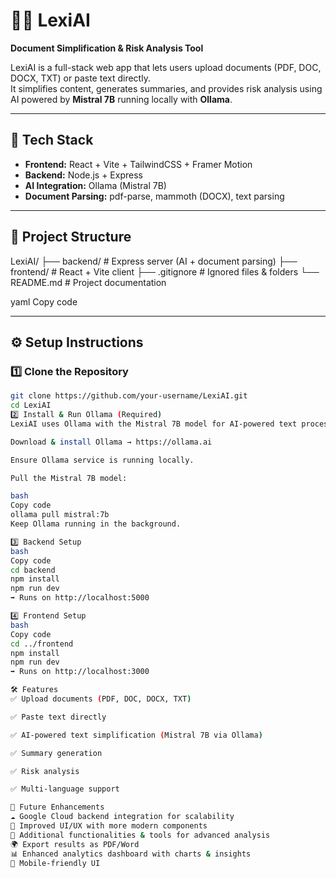 # 🧠📄 LexiAI  

**Document Simplification & Risk Analysis Tool**  

LexiAI is a full-stack web app that lets users upload documents (PDF, DOC, DOCX, TXT) or paste text directly.  
It simplifies content, generates summaries, and provides risk analysis using AI powered by **Mistral 7B** running locally with **Ollama**.  

---

## 🚀 Tech Stack  

- **Frontend:** React + Vite + TailwindCSS + Framer Motion  
- **Backend:** Node.js + Express  
- **AI Integration:** Ollama (Mistral 7B)  
- **Document Parsing:** pdf-parse, mammoth (DOCX), text parsing  

---

## 📂 Project Structure  

LexiAI/
├── backend/ # Express server (AI + document parsing)
├── frontend/ # React + Vite client
├── .gitignore # Ignored files & folders
└── README.md # Project documentation

yaml
Copy code

---

## ⚙️ Setup Instructions  

### 1️⃣ Clone the Repository  
```bash
git clone https://github.com/your-username/LexiAI.git
cd LexiAI
2️⃣ Install & Run Ollama (Required)
LexiAI uses Ollama with the Mistral 7B model for AI-powered text processing.

Download & install Ollama → https://ollama.ai

Ensure Ollama service is running locally.

Pull the Mistral 7B model:

bash
Copy code
ollama pull mistral:7b
Keep Ollama running in the background.

3️⃣ Backend Setup
bash
Copy code
cd backend
npm install
npm run dev
➡ Runs on http://localhost:5000

4️⃣ Frontend Setup
bash
Copy code
cd ../frontend
npm install
npm run dev
➡ Runs on http://localhost:3000

🛠 Features
✅ Upload documents (PDF, DOC, DOCX, TXT)

✅ Paste text directly

✅ AI-powered text simplification (Mistral 7B via Ollama)

✅ Summary generation

✅ Risk analysis

✅ Multi-language support

📌 Future Enhancements
☁️ Google Cloud backend integration for scalability
🎨 Improved UI/UX with more modern components
🧩 Additional functionalities & tools for advanced analysis
🌍 Export results as PDF/Word
📊 Enhanced analytics dashboard with charts & insights
📱 Mobile-friendly UI